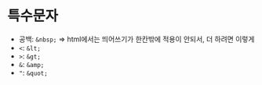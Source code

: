 # 특수문자

- 공백: `&nbsp;` => html에서는 띄어쓰기가 한칸밖에 적용이 안되서, 더 하려면 이렇게
- `<`: `&lt;`
- `>`: `&gt; `
- `&`: `&amp;`
- `"`: `&quot; `
